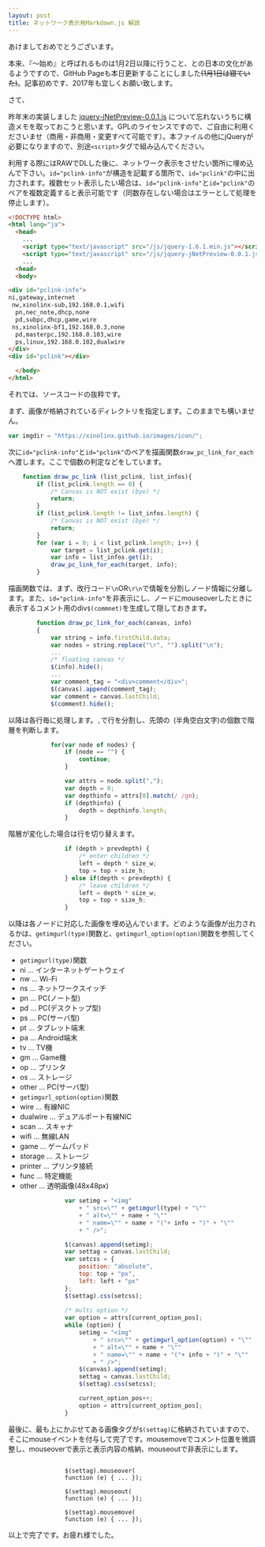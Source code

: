```yaml
---
layout: post
title: ネットワーク表示用Markdown.js 解説
---
```


あけましておめでとうございます。

本来、『～始め』と呼ばれるものは1月2日以降に行うこと、との日本の文化があるようですので、GitHub Pageも本日更新することにしました~~(1月1日は寝ていた)~~。記事初めです、2017年も宜しくお願い致します。

さて、

昨年末の実装しました [jquery-jNetPreview-0.0.1.js](https://github.com/xinolinx/xinolinx.github.io/blob/e726714dc92207f4075eedb7bead3419a8cf5744/js/jquery-jNetPreview-0.0.1.js) について忘れないうちに構造メモを取っておこうと思います。GPLのライセンスですので、ご自由に利用くださいませ（商用・非商用・変更すべて可能です）。本ファイルの他にjQueryが必要になりますので、別途`<script>`タグで組み込んでください。

利用する際にはRAWでDLした後に、ネットワーク表示をさせたい箇所に埋め込んで下さい。`id="pclink-info"`が構造を記載する箇所で、`id="pclink"`の中に出力されます。複数セット表示したい場合は、`id="pclink-info"`と`id="pclink"`のペアを複数定義すると表示可能です（同数存在しない場合はエラーとして処理を停止します）。

```html
<!DOCTYPE html>
<html lang="ja">
  <head>
    ...
    <script type="text/javascript" src="/js/jquery-1.6.1.min.js"></script>
    <script type="text/javascript" src="/js/jquery-jNetPreview-0.0.1.js"></script>
    ...
  <head>
  <body>

<div id="pclink-info">
ni,gateway,internet
 nw,xinolinx-sub,192.168.0.1,wifi
  pn,nec_note,dhcp,none
  pd,subpc,dhcp,game,wire
 ns,xinolinx-bf1,192.168.0.3,none
  pd,masterpc,192.168.0.103,wire
  ps,linux,192.168.0.102,dualwire
</div>
<div id="pclink"></div>

  </body>
</html>
```

それでは、ソースコードの抜粋です。

<!--break-->

まず、画像が格納されているディレクトリを指定します。このままでも構いません。

```	javascript
var imgdir = "https://xinolinx.github.io/images/icon/";
```

次に`id="pclink-info"`と`id="pclink"`のペアを描画関数`draw_pc_link_for_each`へ渡します。ここで個数の判定などをしています。

```javascript
	function draw_pc_link (list_pclink, list_infos){
		if (list_pclink.length == 0) {
			/* Canvas is NOT exist (bye) */
			return;
		}
		if (list_pclink.length != list_infos.length) {
			/* Canvas is NOT exist (bye) */
			return;
		}
		for (var i = 0; i < list_pclink.length; i++) {
			var target = list_pclink.get(i);
			var info = list_infos.get(i);
			draw_pc_link_for_each(target, info);
		}
```

描画関数では、まず、改行コード`\n`OR`\r\n`で情報を分割しノード情報に分離します。また、`id="pclink-info"`を非表示にし、ノードにmouseoverしたときに表示するコメント用のdiv`$(commnet)`を生成して隠しておきます。

```javascript
		function draw_pc_link_for_each(canvas, info)
		{
			var string = info.firstChild.data;
			var nodes = string.replace("\r", "").split("\n");
			... 
			/* floating canvas */
			$(info).hide();
			...
			var comment_tag = "<div>comment</div>";
			$(canvas).append(comment_tag);
			var comment = canvas.lastChild;
			$(comment).hide();
```

以降は各行毎に処理します。`,`で行を分割し、先頭の` `(半角空白文字)の個数で階層を判断します。

```javascript
			for(var node of nodes) {
				if (node == "") {
					continue;
				}

				var attrs = node.split(",");
				var depth = 0;
				var depthinfo = attrs[0].match(/ /gm);
				if (depthinfo) {
					depth = depthinfo.length;
				}
```

階層が変化した場合は行を切り替えます。

```javascript
				if (depth > prevdepth) {
					/* enter children */
					left = depth * size_w;
					top = top + size_h;
				} else if(depth < prevdepth) {
					/* leave children */
					left = depth * size_w;
					top = top + size_h;
				}
```

以降は各ノードに対応した画像を埋め込んでいます。どのような画像が出力されるかは、`getimgurl(type)`関数と、`getimgurl_option(option)`関数を参照してください。


- `getimgurl(type)`関数
 - ni ... インターネットゲートウェイ
 - nw ... Wi-Fi
 - ns ... ネットワークスイッチ
 - pn ... PC(ノート型)
 - pd ... PC(デスクトップ型)
 - ps ... PC(サーバ型)
 - pt ... タブレット端末
 - pa ... Android端末
 - tv ... TV機
 - gm ... Game機
 - op ... プリンタ
 - os ... ストレージ
 - other ... PC(サーバ型)
- `getimgurl_option(option)`関数
 - wire ... 有線NIC
 - dualwire ... デュアルポート有線NIC
 - scan ... スキャナ
 - wifi ... 無線LAN
 - game ... ゲームパッド
 - storage ... ストレージ
 - printer ... プリンタ接続
 - func ... 特定機能
 - other ... 透明画像(48x48px)
 
```javascript
				var setimg = "<img"
					+ " src=\"" + getimgurl(type) + "\""
					+ " alt=\"" + name + "\""  
					+ " name=\"" + name + "("+ info + ")" + "\""  
					+ " />";

				$(canvas).append(setimg);
				var settag = canvas.lastChild;
				var setcss = {
					position: "absolute",
					top: top + "px",
					left: left + "px"
				};
				$(settag).css(setcss);
				
				/* multi option */
				var option = attrs[current_option_pos];
				while (option) {
					setimg = "<img"
						+ " src=\"" + getimgurl_option(option) + "\""
						+ " alt=\"" + name + "\""  
						+ " name=\"" + name + "("+ info + ")" + "\""  
						+ " />";
					$(canvas).append(setimg);
					settag = canvas.lastChild;
					$(settag).css(setcss);

					current_option_pos++;
					option = attrs[current_option_pos];
				}
```

最後に、最も上にかぶせてある画像タグが`$(settag)`に格納されていますので、そこにmouseイベントを付与して完了です。mousemoveでコメント位置を微調整し、mouseoverで表示と表示内容の格納、mouseoutで非表示にします。

```

				$(settag).mouseover(
				function (e) { ... });
				
				$(settag).mouseout(
				function (e) { ... });
				
				$(settag).mousemove(
				function (e) { ... });	
```

以上で完了です。お疲れ様でした。
